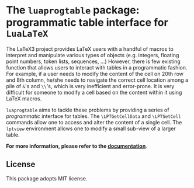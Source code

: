 # The `luaprogtable` package: programmatic table interface for `LuaLaTeX`

The LaTeX3 project provides LaTeX users with a handful of macros to interpret and  manipulate various types of objects (e.g. integers, floating point numbers, token lists, sequences, ...) However, there is few existing function that allows users to interact with tables in a programmatic fashion. For example, if a user needs to modify the content of the cell on 20th row and 8th column, he/she needs to navigate the correct cell location among a pile of `&`'s and `\\`'s, which is very inefficient and error-prone. It is very difficult for someone to modify a cell based on the content within it using LaTeX macros.

`luaprogtable` aims to tackle these problems by providing a series of *programmatic* interface for tables. The `\LPTGetCellData` and `\LPTSetCell` commands allow one to access and alter the content of a single cell. The `lptview` environment allows one to modify a small sub-view of a larger table.

**For more information, please refer to the [documentation](./luaprogtable-doc.pdf)**.



## License

This package adopts MIT license.